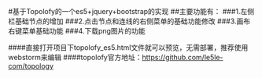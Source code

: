 #基于Topolofy的一个es5+jquery+bootstrap的实现
##主要功能有：
###1.左侧栏基础节点的增加
###2.点击节点和连线的右侧菜单的基础功能修改
###3.画布右键菜单基础功能
###4.下载png图片的功能

####直接打开项目下topolofy_es5.html文件就可以预览，无需部署，推荐使用webstorm来编辑
####topolofy官方地址：https://github.com/le5le-com/topology
